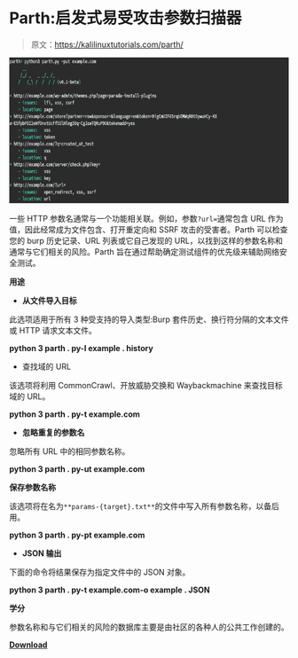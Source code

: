 # Parth:启发式易受攻击参数扫描器

> 原文：<https://kalilinuxtutorials.com/parth/>

[![Parth : Heuristic Vulnerable Parameter Scanner](img/d7b44c67ed8563911e0de743c029003a.png "Parth : Heuristic Vulnerable Parameter Scanner")](https://1.bp.blogspot.com/-OOqwLW0-Li4/X0g9pmjblEI/AAAAAAAAHcQ/VN5lvLHIaakcdpQbxFd3aNPDXyCtLvlRgCLcBGAsYHQ/s728/Parth%25281%2529.png)

一些 HTTP 参数名通常与一个功能相关联。例如，参数`?url=`通常包含 URL 作为值，因此经常成为文件包含、打开重定向和 SSRF 攻击的受害者。Parth 可以检查您的 burp 历史记录、URL 列表或它自己发现的 URL，以找到这样的参数名称和通常与它们相关的风险。Parth 旨在通过帮助确定测试组件的优先级来辅助网络安全测试。

**用途**

*   **从文件导入目标**

此选项适用于所有 3 种受支持的导入类型:Burp 套件历史、换行符分隔的文本文件或 HTTP 请求文本文件。

**python 3 parth . py-I example . history**

*   查找域的 URL

该选项将利用 CommonCrawl、开放威胁交换和 Waybackmachine 来查找目标域的 URL。

**python 3 parth . py-t example.com**

*   **忽略重复的参数名**

忽略所有 URL 中的相同参数名称。

**python 3 parth . py-ut example.com**

**保存参数名称**

该选项将在名为`**params-{target}.txt**`的文件中写入所有参数名称，以备后用。

**python 3 parth . py-pt example.com**

*   **JSON 输出**

下面的命令将结果保存为指定文件中的 JSON 对象。

**python 3 parth . py-t example.com-o example . JSON**

**学分**

参数名称和与它们相关的风险的数据库主要是由社区的各种人的公共工作创建的。

[**Download**](https://github.com/s0md3v/Parth)